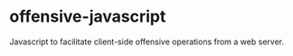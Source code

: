# offensive-javascript
Javascript to facilitate client-side offensive operations from a web server. 
